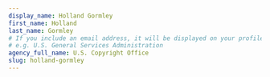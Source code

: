 ```yaml
---
display_name: Holland Gormley
first_name: Holland
last_name: Gormley
# If you include an email address, it will be displayed on your profile page
# e.g. U.S. General Services Administration
agency_full_name: U.S. Copyright Office
slug: holland-gormley
---
```

